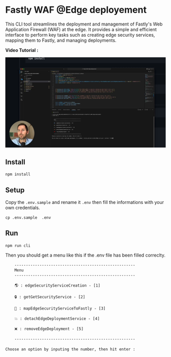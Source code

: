 # Fastly WAF @Edge deployement

This CLI tool streamlines the deployment and management of Fastly's Web Application Firewall (WAF) at the edge. It provides a simple and efficient interface to perform key tasks such as creating edge security services, mapping them to Fastly, and managing deployments.

**Video Tutorial :**

[![My video](./docs_assets/image.png)](https://www.youtube.com/watch?v=fhEKAFlmCME)

## Install 

```
npm install
```

## Setup 

Copy the ```.env.sample``` and rename it ```.env``` then fill the informations with your own credentials. 

```
cp .env.sample  .env
```

## Run 

```
npm run cli
```

Then you should get a menu like this if the .env file has been filled correclty. 


```
    -----------------------------------------------------
    Menu
    -----------------------------------------------------

    🌎 : edgeSecurityServiceCreation - [1]

    🔒 : getGetSecurityService - [2]

    🔗 : mapEdgeSecurityServiceToFastly - [3]

    💥 : detachEdgeDeploymentService - [4]

    ❌ : removeEdgeDeployment - [5]

    -----------------------------------------------------
    
Choose an option by inputing the number, then hit enter :    


```

